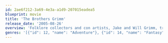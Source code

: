 ```yaml
---
id: 2ae6f212-3a69-4e3a-a1d9-207015eadea5
blueprint: movie
title: 'The Brothers Grimm'
release_date: '2005-08-26'
overview: 'Folklore collectors and con artists, Jake and Will Grimm, travel from village to village pretending to protect townsfolk from enchanted creatures and performing exorcisms. However, they are put to the test  when they encounter a real magical curse in a haunted forest with real magical beings, requiring genuine courage.'
genres: '[{"id": 12, "name": "Adventure"}, {"id": 14, "name": "Fantasy"}, {"id": 28, "name": "Action"}, {"id": 35, "name": "Comedy"}, {"id": 53, "name": "Thriller"}]'
---
```

